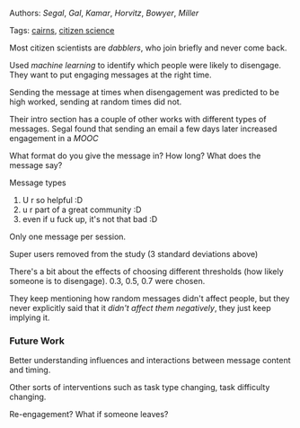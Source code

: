 Authors: *Segal*, *Gal*, *Kamar*, *Horvitz*, *Bowyer*, *Miller*

Tags: [cairns](cairns.md), [citizen science](citizen%20science.md)

Most citizen scientists are *dabblers*, who join briefly and never come back.

Used *machine learning* to identify which people were likely to disengage. They want to put engaging messages at the right time.

Sending the message at times when disengagement was predicted to be high worked, sending at random times did not.

Their intro section has a couple of other works with different types of messages. Segal found that sending an email a few days later increased engagement in a *MOOC*

What format do you give the message in? How long? What does the message say?

Message types

1. U r so helpful :D
1. u r part of a great community :D
1. even if u fuck up, it's not that bad :D

Only one message per session.

Super users removed from the study (3 standard deviations above)

There's a bit about the effects of choosing different thresholds (how likely someone is to disengage). 0.3, 0.5, 0.7 were chosen.

They keep mentioning how random messages didn't affect people, but they never explicitly said that it *didn't affect them negatively*, they just keep implying it. 

### Future Work

Better understanding influences and interactions between message content and timing. 

Other sorts of interventions such as task type changing, task difficulty changing.

Re-engagement? What if someone leaves?
